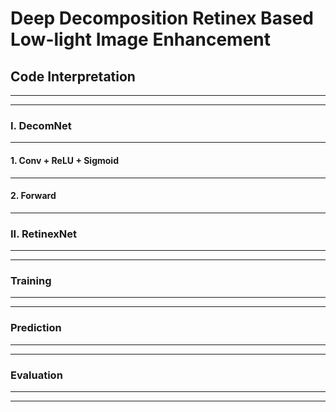 # Deep Decomposition Retinex Based Low-light Image Enhancement
## Code Interpretation
* * * 
* * * 

### I. DecomNet 

* * * 
####    1. Conv + ReLU + Sigmoid

* * * 
####    2. Forward
* * *
### II. RetinexNet
* * * 
* * * 
### Training
* * * 
* * * 
### Prediction
* * * 
* * * 
### Evaluation
* * * 
* * * 
